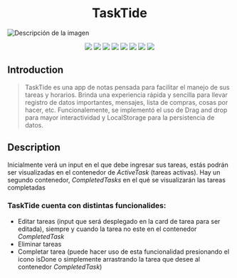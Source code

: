 <h1 align="center">TaskTide</h1>
<image src="src/images/tasktideImage.png" alt="Descripción de la imagen"></image>
<p align="center">
   <img src="https://img.shields.io/badge/vite-%23646CFF.svg?style=for-the-badge&logo=vite&logoColor=white">
   <img src="https://img.shields.io/badge/node.js-6DA55F?style=for-the-badge&logo=node.js&logoColor=white">
   <img src="https://img.shields.io/badge/react-%2320232a.svg?style=for-the-badge&logo=react&logoColor=%2361DAFB">
   <img src="https://img.shields.io/badge/nestjs-%23E0234E.svg?style=for-the-badge&logo=nestjs&logoColor=white">
   <img src="https://img.shields.io/badge/typescript-%23007ACC.svg?style=for-the-badge&logo=typescript&logoColor=white">
   <img src="https://img.shields.io/badge/Linux-FCC624?style=for-the-badge&logo=linux&logoColor=black">
   <img src="https://img.shields.io/badge/netlify-%23000000.svg?style=for-the-badge&logo=netlify&logoColor=#00C7B7">
   <img src="https://img.shields.io/badge/Visual%20Studio%20Code-0078d7.svg?style=for-the-badge&logo=visual-studio-code&logoColor=white">
</p>
<h2>Introduction</h2>

> TaskTide es una app de notas pensada para facilitar el manejo de sus tareas y horarios. 
Brinda una experiencia rápida y sencilla para llevar registro de datos importantes, mensajes, lista de compras, cosas por hacer, etc.
Funcionalemente, se implementó el uso de Drag and drop para mayor interactividad y LocalStorage para la persistencia de datos.

<h2>Description</h2>

<p>Inicialmente verá un input en el que debe ingresar sus tareas, estás podrán ser visualizadas en el contenedor de <em>ActiveTask</em> (tareas activas). Hay un segundo contenedor, <em>CompletedTasks</em> en el qué se visualizarán las tareas completadas</p>

<h3>TaskTide cuenta con distintas funcionalides:</h3>

<ul>
  <li>Editar tareas (input que será desplegado en la card de tarea para ser editada), siempre y cuando la tarea no este en el contenedor <em>CompletedTask</em></li>
  <li>Eliminar tareas</li>
  <li>Completar tarea (puede hacer uso de esta funcionalidad presionando el icono isDone o simplemente arrastrando la tarea que desee al contenedor <em>CompletedTask</em>)</li>
</ul>
